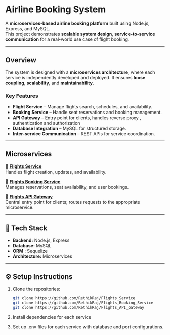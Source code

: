 # Airline Booking System  

A **microservices-based airline booking platform** built using Node.js, Express, and MySQL.  
This project demonstrates **scalable system design**, **service-to-service communication**  for a real-world use case of flight booking.  

---

## Overview  
The system is designed with a **microservices architecture**, where each service is independently developed and deployed. It ensures **loose coupling**, **scalability**, and **maintainability**.

### Key Features  
- **Flight Service** – Manage flights search, schedules, and availability.  
- **Booking Service** – Handle seat reservations and booking management.  
- **API Gateway** – Entry point for clients, handles reverse proxy , authentication and authorization
- **Database Integration** – MySQL for structured storage.  
- **Inter-service Communication** – REST APIs for service coordination.  

---

## Microservices  

🔹 **[Flights Service](https://github.com/RethikRaj/Flights_Service)**  
Handles flight creation, updates, and availability.  

🔹 **[Flights Booking Service](https://github.com/RethikRaj/Flights_Booking_Service)**  
Manages reservations, seat availability, and user bookings.  

🔹 **[Flights API Gateway](https://github.com/RethikRaj/Flights_API_Gateway)**  
Central entry point for clients; routes requests to the appropriate microservice.  

---
  

## 🚀 Tech Stack  

- **Backend:** Node.js, Express  
- **Database:** MySQL  
- **ORM** : Sequelize
- **Architecture:** Microservices  

---

## ⚙️ Setup Instructions  

1. Clone the repositories:  
   ```bash
   git clone https://github.com/RethikRaj/Flights_Service
   git clone https://github.com/RethikRaj/Flights_Booking_Service
   git clone https://github.com/RethikRaj/Flights_API_Gateway

2. Install dependencies for each service

3. Set up .env files for each service with database and port configurations.


